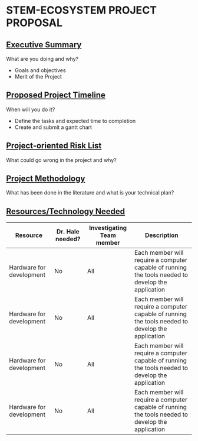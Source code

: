 # STEM-ECOSYSTEM PROJECT PROPOSAL

## [Executive Summary](https://github.com/MLHale/CYBR4580-8950/blob/master/projects/milestone1.md#executive-project-summary)
What are you doing and why?
* Goals and objectives
* Merit of the Project

## [Proposed Project Timeline](https://github.com/MLHale/CYBR4580-8950/blob/master/projects/milestone1.md#proposed-project-timeline)
When will you do it?
* Define the tasks and expected time to completion
* Create and submit a gantt chart

## [Project-oriented Risk List](https://github.com/MLHale/CYBR4580-8950/blob/master/projects/milestone1.md#risk-list)
What could go wrong in the project and why?

## [Project Methodology](https://github.com/MLHale/CYBR4580-8950/blob/master/projects/milestone1.md#project-methodology)
What has been done in the literature and what is your technical plan?

## [Resources/Technology Needed](https://github.com/MLHale/CYBR4580-8950/blob/master/projects/milestone1.md#resources-needed)

|Resource  | Dr. Hale needed? | Investigating Team member | Description |
|-------------------|---------|---------------------------|-------------|
|Hardware for development| No | All | Each member will require a computer capable of running the tools needed to develop the application |
|Hardware for development| No | All | Each member will require a computer capable of running the tools needed to develop the application |
|Hardware for development| No | All | Each member will require a computer capable of running the tools needed to develop the application |
|Hardware for development| No | All | Each member will require a computer capable of running the tools needed to develop the application |
